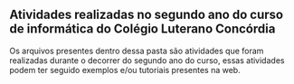 ## Atividades realizadas no segundo ano do curso de informática do Colégio Luterano Concórdia
Os arquivos presentes dentro dessa pasta são atividades que foram realizadas durante o decorrer do segundo ano do curso, essas atividades podem ter seguido exemplos e/ou tutoriais presentes na web.
